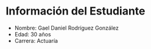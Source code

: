 # Información del Estudiante
- Nombre: Gael Daniel Rodríguez González
- Edad: 30 años
- Carrera: Actuaría